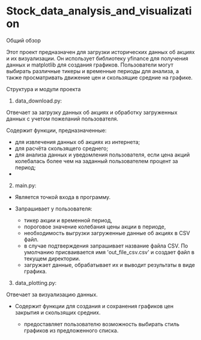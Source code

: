 # Stock_data_analysis_and_visualization
Общий обзор

Этот проект предназначен для загрузки исторических данных об акциях и их визуализации. Он использует библиотеку yfinance для получения данных и matplotlib для создания графиков. Пользователи могут выбирать различные тикеры и временные периоды для анализа, а также просматривать движение цен и скользящие средние на графике.



Структура и модули проекта

1. data_download.py:

Отвечает за загрузку данных об акциях и обработку загруженных данных с учетом пожеланий пользователя.

Содержит функции, предназначенные:
- для извлечения данных об акциях из интернета;
- для расчёта скользящего среднего;
- для анализа данных и уведомления пользователя, если цена акций колебалась более чем на заданный пользователем процент за период;
- 



2. main.py:

- Является точкой входа в программу.

- Запрашивает у пользователя:
  - тикер акции и временной период,
  - пороговое значение колебания цены акции в периоде, 
  - необходимость выгрузки загруженные данные об акциях в CSV файл.
  - в случае подтверждения запрашивает название файла  CSV. По умолчанию присваивается имя 'out_file_csv.csv' и создает файл в текущем директории.
  - загружает данные, обрабатывает их и выводит результаты в виде графика.



3. data_plotting.py:

Отвечает за визуализацию данных.

- Содержит функции для создания и сохранения графиков цен закрытия и скользящих средних.
  
   - предоставляет пользователю возможность выбирать стиль графиков из предложенного списка.

